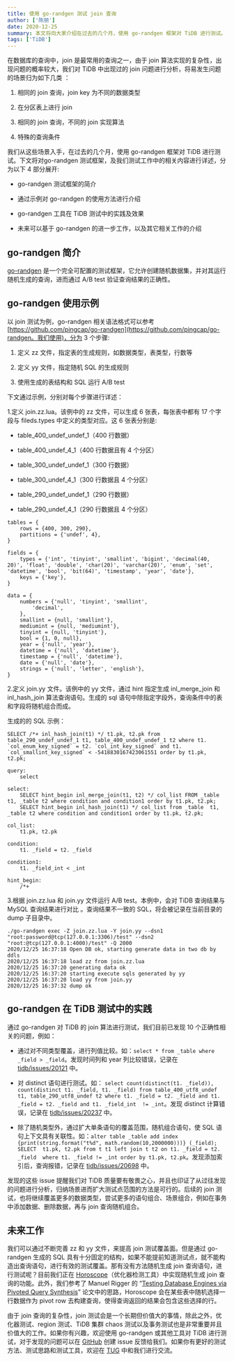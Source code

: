 ```yaml
---
title: 使用 go-randgen 测试 join 查询
author: ['陈朋']
date: 2020-12-25
summary: 本文将向大家介绍在过去的几个月，使用 go-randgen 框架对 TiDB 进行测试。
tags: ['TiDB']
---
```


在数据库的查询中，join 是最常用的查询之一，由于 join 算法实现的复杂性，出现问题的概率较大，我们对 TiDB 中出现过的 join 问题进行分析，将易发生问题的场景归为如下几类 ：

1. 相同的 join 查询，join key 为不同的数据类型

2. 在分区表上进行 join

3. 相同的 join 查询，不同的 join 实现算法

4. 特殊的查询条件

我们从这些场景入手，在过去的几个月，使用 go-randgen 框架对 TiDB 进行测试。下文将对go-randgen 测试框架，及我们测试工作中的相关内容进行详述，分为以下 4 部分展开:

- go-randgen 测试框架的简介

- 通过示例对 go-randgen 的使用方法进行介绍

- go-randgen 工具在 TiDB 测试中的实践及效果

- 未来可以基于 go-randgen 的进一步工作，以及其它相关工作的介绍

## go-randgen 简介

[go-randgen](https://github.com/pingcap/go-randgen) 是一个完全可配置的测试框架，它允许创建随机数据集，并对其运行随机生成的查询，进而通过 A/B test 验证查询结果的正确性。

## go-randgen 使用示例

以 join 测试为例，go-randgen 相关语法格式可以参考 [https://github.com/pingcap/go-randgen](https://github.com/pingcap/go-randgen。我们使用)，分为 3 个步骤:

1. 定义 zz 文件，指定表的生成规则，如数据类型，表类型，行数等

2. 定义 yy 文件，指定随机 SQL 的生成规则

3. 使用生成的表结构和 SQL 运行 A/B test

下文通过示例，分别对每个步骤进行详述：

1.定义 join.zz.lua。该例中的 zz 文件，可以生成 6 张表，每张表中都有 17  个字段与 fileds.types 中定义的类型对应。这 6 张表分别是:

- table_400_undef_undef_1（400 行数据）

- table_400_undef_4_1（400 行数据且有 4 个分区）

- table_300_undef_undef_1（300 行数据）

- table_300_undef_4_1（300 行数据且 4 个分区）

- table_290_undef_undef_1（290 行数据）

- table_290_undef_4_1（290 行数据且 4 个分区）

```
tables = {
    rows = {400, 300, 290},
    partitions = {'undef', 4},
}

fields = {
    types = {'int', 'tinyint', 'smallint', 'bigint', 'decimal(40, 20)', 'float', 'double', 'char(20)', 'varchar(20)', 'enum', 'set', 'datetime', 'bool', 'bit(64)', 'timestamp', 'year', 'date'},
    keys = {'key'},
}

data = {
    numbers = {'null', 'tinyint', 'smallint',
        'decimal',
    },
    smallint = {null, 'smallint'},
    mediumint = {null, 'mediumint'},
    tinyint = {null, 'tinyint'},
    bool = {1, 0, null},
    year = {'null', 'year'},
    datetime = {'null', 'datetime'},
    timestamp = {'null', 'datetime'},
    date = {'null', 'date'},
    strings = {'null', 'letter', 'english'},
}
```

2.定义 join.yy 文件。该例中的 yy 文件，通过 hint 指定生成 inl_merge_join 和 inl_hash_join 算法查询语句。生成的 sql 语句中除指定字段外，查询条件中的表和字段将随机组合而成。

生成的的 SQL 示例：

```
SELECT /*+ inl_hash_join(t1) */ t1.pk, t2.pk from table_290_undef_undef_1 t1, table_400_undef_undef_1 t2 where t1. `col_enum_key_signed` = t2. `col_int_key_signed` and t1. `col_smallint_key_signed` < -5418830167423061551 order by t1.pk, t2.pk;
```

```
query:
    select

select:
    SELECT hint_begin inl_merge_join(t1, t2) */ col_list FROM _table  t1, _table t2 where condition and condition1 order by t1.pk, t2.pk;
    SELECT hint_begin inl_hash_join(t1) */ col_list from _table  t1, _table t2 where condition and condition1 order by t1.pk, t2.pk;
    
col_list:
    t1.pk, t2.pk

condition:
    t1. _field = t2. _field

condition1:
    t1. _field_int < _int

hint_begin:
    /*+
```

3.根据 join.zz.lua 和 join.yy 文件运行 A/B test。本例中，会对 TiDB 查询结果与 MySQL 查询结果进行对比 。查询结果不一致的 SQL，将会被记录在当前目录的 dump 子目录中。

```
./go-randgen exec -Z join.zz.lua -Y join.yy --dsn1 "root:password@tcp(127.0.0.1:3306)/test" --dsn2 "root:@tcp(127.0.0.1:4000)/test" -Q 2000
2020/12/25 16:37:18 Open DB ok, starting generate data in two db by ddls
2020/12/25 16:37:18 load zz from join.zz.lua
2020/12/25 16:37:20 generating data ok
2020/12/25 16:37:20 starting execute sqls generated by yy
2020/12/25 16:37:20 load yy from join.yy
2020/12/25 16:37:32 dump ok
```

## go-randgen 在 TiDB 测试中的实践

通过 go-randgen 对 TiDB 的 join 算法进行测试，我们目前已发现 10 个正确性相关的问题，例如：

- 通过对不同类型覆盖，进行列值比较。如：`select * from _table where _field > _field`。发现时间列和 year 列比较错误，记录在 [tidb/issues/20121](https://github.com/pingcap/tidb/issues/20121) 中。

- 对 distinct 语句进行测试。如： `select count(distinct(t1. _field)), count(distinct t1. _field, t1. _field) from table_400_utf8_undef t1, table_290_utf8_undef t2 where t1. _field = t2. _field and t1. _field = t2. _field and t1. _field_int  != _int`。发现 distinct 计算错误，记录在 [tidb/issues/20237](https://github.com/pingcap/tidb/issues/20237) 中。

- 除了随机类型外，通过扩大单条语句的覆盖范围，随机组合语句，使 SQL 语句上下文具有关联性。如：`alter table _table add index {print(string.format("t%d", math.random(10,2000000)))} (_field); SELECT  t1.pk, t2.pk from t t1 left join t t2 on t1. _field = t2. _field  where t1. _field != _int order by t1.pk, t2.pk`。发现添加索引后，查询报错，记录在 [tidb/issues/20698](https://github.com/pingcap/tidb/issues/20698) 中。

发现的这些 issue 提醒我们对 TiDB 质量要有敬畏之心，并且也印证了从过往发现的问题进行分析，归纳场景进而扩大测试点范围的方法是可行的。后续的 join 测试，也将继续覆盖更多的数据类型，尝试更多的语句组合、场景组合，例如在事务中添加数据、删除数据，再与 join 查询随机组合。

## 未来工作

我们可以通过不断完善 zz 和 yy 文件，来提高 join 测试覆盖面。但是通过 go-randgen 生成的 SQL 具有十分固定的结构，如果不能提前知道测试点，就不能构造出查询语句，进行有效的测试覆盖。那有没有方法随机生成 join 查询语句，进行测试呢？目前我们正在 [Horoscope](https://github.com/chaos-mesh/horoscope)（优化器检测工具）中实现随机生成 join 查询的功能。此外，我们参考了 Manuel Rigger 的 “[Testing Database Engines via Pivoted Query Synthesis](https://arxiv.org/pdf/2001.04174.pdf)” 论文中的思路，Horoscope 会在某些表中随机选择一行数据作为 pivot row 去构建查询，使得查询返回的结果会包含这些选择的行。

由于 join 查询的复杂性，join 测试会是一个长期但价值大的事情，除此之外，优化器测试、region 测试、TiDB 集群 chaos 测试以及事务测试也是非常重要并且价值大的工作。如果你有兴趣，欢迎使用 go-randgen 或其他工具对 TiDB 进行测试，对于发现的问题可以在 [GitHub](https://github.com/pingcap/tidb/issues) 创建 issue 反馈给我们。如果你有更好的测试方法、测试思路和测试工具，欢迎在 [TUG](https://asktug.com/) 中和我们进行交流。
